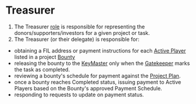 # Treasurer

1. The Treasurer [role](..) is responsible for representing the donors/supporters/investors for a given project or task.
1. The Treasurer (or their delegate) is responsible for:
* obtaining a FIL address or payment instructions for each [Active Player](../Player) listed in a project [Bounty](../../Projects/Bounties)
* releasing the bounty to the [KeyMaster](../Keymaster) only when the [Gatekeeper](../Gatekeeper) marks the task as completed.
* reviewing a bounty's schedule for payment against the [Project Plan](https://github.com/cryptotechguru/EDENomicon/projects/4).
* once a bounty reaches Completed status, issuing payment to Active Players based on the Bounty's approved Payment Schedule.
* responding to requests to update on payment status.
